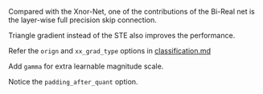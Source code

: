 

Compared with the Xnor-Net, one of the contributions of the Bi-Real net is the layer-wise full precision skip connection.

Triangle gradient instead of the STE also improves the performance.

Refer the `orign` and `xx_grad_type` options in [classification.md](./classification.md#Training-script-options)

Add `gamma` for extra learnable magnitude scale.

Notice the `padding_after_quant` option.
